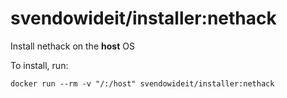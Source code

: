 # svendowideit/installer:nethack

Install nethack on the __host__ OS

To install, run:

```
docker run --rm -v "/:/host" svendowideit/installer:nethack
```
